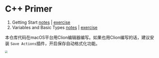 # C++ Primer

1. Getting Start  [notes](./chapter_1/note.md) | [exercise](./chapter_1/exercise.md)
2. Variables and Basic Types  [notes](./chapter_2/note.md) | [exercise](./chapter_2/exercise.md)

本仓库代码在macOS平台用Clion编辑器编写。如果也用Clion编写的话，建议安装 `Save Actions`插件，开启保存自动格式化功能。

<img src="https://cdn.jsdelivr.net/gh/CarberryChai/oss@master/image/8lGODA-Yl0nIQ.png" style="zoom:50%;" />

